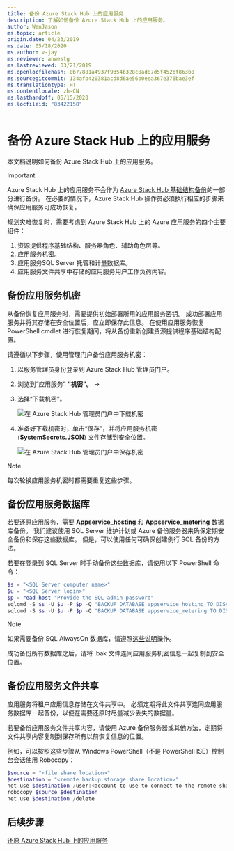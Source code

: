 ```yaml
---
title: 备份 Azure Stack Hub 上的应用服务
description: 了解如何备份 Azure Stack Hub 上的应用服务。
author: WenJason
ms.topic: article
origin.date: 04/23/2019
ms.date: 05/18/2020
ms.author: v-jay
ms.reviewer: anwestg
ms.lastreviewed: 03/21/2019
ms.openlocfilehash: 0b77881a4937f9354b328c8ad87d5f452bf863b0
ms.sourcegitcommit: 134afb420381acd8d6ae56b0eea367e376bae3ef
ms.translationtype: HT
ms.contentlocale: zh-CN
ms.lasthandoff: 05/15/2020
ms.locfileid: "83422158"
---
```

# <a name="back-up-app-service-on-azure-stack-hub"></a>备份 Azure Stack Hub 上的应用服务

本文档说明如何备份 Azure Stack Hub 上的应用服务。

> [!IMPORTANT]
> Azure Stack Hub 上的应用服务不会作为 [Azure Stack Hub 基础结构备份](azure-stack-backup-infrastructure-backup.md)的一部分进行备份。 在必要的情况下，Azure Stack Hub 操作员必须执行相应的步骤来确保应用服务可成功恢复。

规划灾难恢复时，需要考虑到 Azure Stack Hub 上的 Azure 应用服务的四个主要组件：
1. 资源提供程序基础结构、服务器角色、辅助角色层等。 
2. 应用服务机密。
3. 应用服务SQL Server 托管和计量数据库。
4. 应用服务文件共享中存储的应用服务用户工作负荷内容。

## <a name="back-up-app-service-secrets"></a>备份应用服务机密
从备份恢复应用服务时，需要提供初始部署所用的应用服务密钥。 成功部署应用服务并将其存储在安全位置后，应立即保存此信息。 在使用应用服务恢复 PowerShell cmdlet 进行恢复期间，将从备份重新创建资源提供程序基础结构配置。

请遵循以下步骤，使用管理门户备份应用服务机密： 

1. 以服务管理员身份登录到 Azure Stack Hub 管理员门户。

2. 浏览到“应用服务” **“机密”。**  ->   

3. 选择“下载机密”。 

   ![在 Azure Stack Hub 管理员门户中下载机密](./media/app-service-back-up/download-secrets.png)

4. 准备好下载机密时，单击“保存”，并将应用服务机密 (**SystemSecrets.JSON**) 文件存储到安全位置。  

   ![在 Azure Stack Hub 管理员门户中保存机密](./media/app-service-back-up/save-secrets.png)

> [!NOTE]
> 每次轮换应用服务机密时都需要重复这些步骤。

## <a name="back-up-the-app-service-databases"></a>备份应用服务数据库
若要还原应用服务，需要 **Appservice_hosting** 和 **Appservice_metering** 数据库备份。 我们建议使用 SQL Server 维护计划或 Azure 备份服务器来确保定期安全备份和保存这些数据库。 但是，可以使用任何可确保创建例行 SQL 备份的方法。

若要在登录到 SQL Server 时手动备份这些数据库，请使用以下 PowerShell 命令：

  ```powershell
  $s = "<SQL Server computer name>"
  $u = "<SQL Server login>" 
  $p = read-host "Provide the SQL admin password"
  sqlcmd -S $s -U $u -P $p -Q "BACKUP DATABASE appservice_hosting TO DISK = '<path>\hosting.bak'"
  sqlcmd -S $s -U $u -P $p -Q "BACKUP DATABASE appservice_metering TO DISK = '<path>\metering.bak'"
  ```

> [!NOTE]
> 如果需要备份 SQL AlwaysOn 数据库，请遵照[这些说明](https://docs.microsoft.com/sql/database-engine/availability-groups/windows/configure-backup-on-availability-replicas-sql-server?view=sql-server-2017)操作。 

成功备份所有数据库之后，请将 .bak 文件连同应用服务机密信息一起复制到安全位置。

## <a name="back-up-the-app-service-file-share"></a>备份应用服务文件共享
应用服务将租户应用信息存储在文件共享中。 必须定期将此文件共享连同应用服务数据库一起备份，以便在需要还原时尽量减少丢失的数据量。

若要备份应用服务文件共享内容，请使用 Azure 备份服务器或其他方法，定期将文件共享内容复制到保存所有以前恢复信息的位置。

例如，可以按照这些步骤从 Windows PowerShell（不是 PowerShell ISE）控制台会话使用 Robocopy：

```powershell
$source = "<file share location>"
$destination = "<remote backup storage share location>"
net use $destination /user:<account to use to connect to the remote share in the format of domain\username> *
robocopy $source $destination
net use $destination /delete
```

## <a name="next-steps"></a>后续步骤
[还原 Azure Stack Hub 上的应用服务](app-service-recover.md)